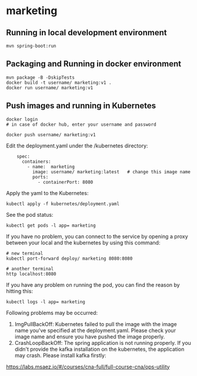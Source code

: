 #  marketing

## Running in local development environment

```
mvn spring-boot:run
```

## Packaging and Running in docker environment

```
mvn package -B -DskipTests
docker build -t username/ marketing:v1 .
docker run username/ marketing:v1
```

## Push images and running in Kubernetes

```
docker login 
# in case of docker hub, enter your username and password

docker push username/ marketing:v1
```

Edit the deployment.yaml under the /kubernetes directory:
```
    spec:
      containers:
        - name:  marketing
          image: username/ marketing:latest   # change this image name
          ports:
            - containerPort: 8080

```

Apply the yaml to the Kubernetes:
```
kubectl apply -f kubernetes/deployment.yaml
```

See the pod status:
```
kubectl get pods -l app= marketing
```

If you have no problem, you can connect to the service by opening a proxy between your local and the kubernetes by using this command:
```
# new terminal
kubectl port-forward deploy/ marketing 8080:8080

# another terminal
http localhost:8080
```

If you have any problem on running the pod, you can find the reason by hitting this:
```
kubectl logs -l app= marketing
```

Following problems may be occurred:

1. ImgPullBackOff:  Kubernetes failed to pull the image with the image name you've specified at the deployment.yaml. Please check your image name and ensure you have pushed the image properly.
1. CrashLoopBackOff: The spring application is not running properly. If you didn't provide the kafka installation on the kubernetes, the application may crash. Please install kafka firstly:

https://labs.msaez.io/#/courses/cna-full/full-course-cna/ops-utility

